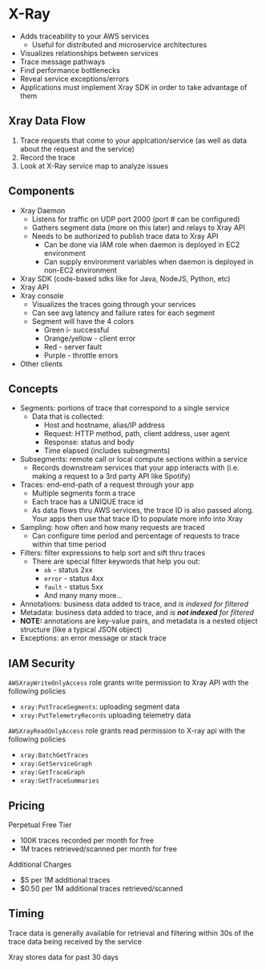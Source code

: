 # X-Ray

- Adds traceability to your AWS services
	- Useful for distributed and microservice architectures
- Visualizes relationships between services
- Trace message pathways
- Find performance bottlenecks
- Reveal service exceptions/errors
- Applications must implement Xray SDK in order to take advantage of them

## Xray Data Flow
1. Trace requests that come to your applcation/service (as well as data about the request and the service)
2. Record the trace
3. Look at X-Ray service map to analyze issues

## Components
- Xray Daemon
	- Listens for traffic on UDP port 2000 (port # can be configured)
	- Gathers segment data (more on this later) and relays to Xray API
	- Needs to be authorized to publish trace data to Xray API
		- Can be done via IAM role when daemon is deployed in EC2 environment
		- Can supply environment variables when daemon is deployed in non-EC2 environment
- Xray SDK (code-based sdks like for Java, NodeJS, Python, etc)
- Xray API
- Xray console
	- Visualizes the traces going through your services
	- Can see avg latency and failure rates for each segment
	- Segment will have the 4 colors
		- Green i- successful
		- Orange/yellow - client error
		- Red - server fault
		- Purple - throttle errors
- Other clients

## Concepts
- Segments: portions of trace that correspond to a single service
	- Data that is collected:
		- Host and hostname, alias/IP address
		- Request: HTTP method, path, client address, user agent
		- Response: status and body
		- Time elapsed (includes subsegments)
- Subsegments: remote call or local compute sections within a service
	- Records downstream services that your app interacts with (i.e. making a request to a 3rd party API like Spotify)
- Traces: end-end-path of a request through your app
	- Multiple segments form a trace
	- Each trace has a UNIQUE trace id
	- As data flows thru AWS services, the trace ID is also passed along. Your apps then use that trace ID to populate more info into Xray
- Sampling: how often and how many requests are traced
	- Can configure time period and percentage of requests to trace within that time period
- Filters: filter expressions to help sort and sift thru traces
	- There are special filter keywords that help you out:
		- `ok` - status 2xx
		- `error` - status 4xx
		- `fault` - status 5xx
		- And many many more...
- Annotations: business data added to trace, and _is indexed for filtered_
- Metadata: business data added to trace, and _is **not indexed** for filtered_
- **NOTE:** annotations are key-value pairs, and metadata is a nested object structure (like a typical JSON object)
- Exceptions: an error message or stack trace

## IAM Security

`AWSXrayWriteOnlyAccess` role grants write permission to Xray API with the following policies
- `xray:PutTraceSegments`: uploading segment data
- `xray:PutTelemetryRecords` uploading telemetry data

`AWSXrayReadOnlyAccess` role grants read permission to X-ray api with the following policies
- `xray:BatchGetTraces`
- `xray:GetServiceGraph`
- `xray:GetTraceGraph`
- `xray:GetTraceSummaries`

## Pricing

Perpetual Free Tier
- 100K traces recorded per month for free
- 1M traces retrieved/scanned per month for free

Additional Charges
- $5 per 1M additional traces
- $0.50 per 1M additional traces retrieved/scanned

## Timing
Trace data is generally available for retrieval and filtering within 30s of the trace data being received by the service

Xray stores data for past 30 days
